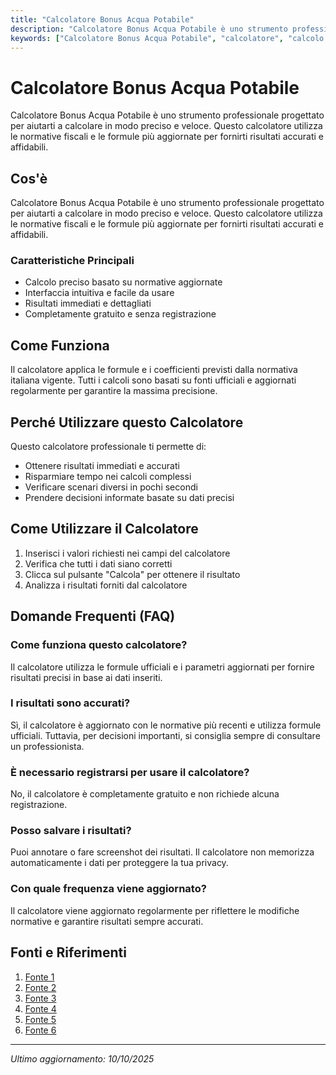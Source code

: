 ```yaml
---
title: "Calcolatore Bonus Acqua Potabile"
description: "Calcolatore Bonus Acqua Potabile è uno strumento professionale progettato per aiutarti a calcolare in modo preciso e veloce. Questo calcolatore utilizza le normative fiscali e le formule più aggiornate per fornirti risultati accurati e affidabili."
keywords: ["Calcolatore Bonus Acqua Potabile", "calcolatore", "calcolo online"]
---
```


# Calcolatore Bonus Acqua Potabile

Calcolatore Bonus Acqua Potabile è uno strumento professionale progettato per aiutarti a calcolare in modo preciso e veloce. Questo calcolatore utilizza le normative fiscali e le formule più aggiornate per fornirti risultati accurati e affidabili.

## Cos'è

Calcolatore Bonus Acqua Potabile è uno strumento professionale progettato per aiutarti a calcolare in modo preciso e veloce. Questo calcolatore utilizza le normative fiscali e le formule più aggiornate per fornirti risultati accurati e affidabili.

### Caratteristiche Principali

- Calcolo preciso basato su normative aggiornate
- Interfaccia intuitiva e facile da usare
- Risultati immediati e dettagliati
- Completamente gratuito e senza registrazione

## Come Funziona

Il calcolatore applica le formule e i coefficienti previsti dalla normativa italiana vigente. Tutti i calcoli sono basati su fonti ufficiali e aggiornati regolarmente per garantire la massima precisione.

## Perché Utilizzare questo Calcolatore

Questo calcolatore professionale ti permette di:

- Ottenere risultati immediati e accurati
- Risparmiare tempo nei calcoli complessi
- Verificare scenari diversi in pochi secondi
- Prendere decisioni informate basate su dati precisi

## Come Utilizzare il Calcolatore

1. Inserisci i valori richiesti nei campi del calcolatore
2. Verifica che tutti i dati siano corretti
3. Clicca sul pulsante "Calcola" per ottenere il risultato
4. Analizza i risultati forniti dal calcolatore

## Domande Frequenti (FAQ)

### Come funziona questo calcolatore?

Il calcolatore utilizza le formule ufficiali e i parametri aggiornati per fornire risultati precisi in base ai dati inseriti.

### I risultati sono accurati?

Sì, il calcolatore è aggiornato con le normative più recenti e utilizza formule ufficiali. Tuttavia, per decisioni importanti, si consiglia sempre di consultare un professionista.

### È necessario registrarsi per usare il calcolatore?

No, il calcolatore è completamente gratuito e non richiede alcuna registrazione.

### Posso salvare i risultati?

Puoi annotare o fare screenshot dei risultati. Il calcolatore non memorizza automaticamente i dati per proteggere la tua privacy.

### Con quale frequenza viene aggiornato?

Il calcolatore viene aggiornato regolarmente per riflettere le modifiche normative e garantire risultati sempre accurati.

## Fonti e Riferimenti

1. [Fonte 1](https://www.agenziaentrate.gov.it/portale/bonus-acqua-potabile/infogen-bonus-acqua-potabile)
2. [Fonte 2](https://www.edilportale.com/news/2024/03/normativa/bonus-acqua-potabile-definito-l-importo_98581_15.html)
3. [Fonte 3](https://senzafiltro.publiacqua.it/bonus-sociale-idrico/)
4. [Fonte 4](https://bonusx.it/casa/bonus-acqua-potabile/)
5. [Fonte 5](https://www.kalkotronic.com/bonus-acqua-potabile-2021-risparmia-fino-a-500-euro/)
6. [Fonte 6](https://www.altroconsumo.it/alimentazione/acqua/news/bonus-acqua-potabile)

---

*Ultimo aggiornamento: 10/10/2025*
